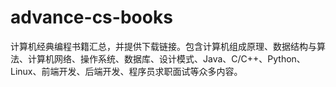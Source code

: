 # advance-cs-books
计算机经典编程书籍汇总，并提供下载链接。包含计算机组成原理、数据结构与算法、计算机网络、操作系统、数据库、设计模式、Java、C/C++、Python、Linux、前端开发、后端开发、程序员求职面试等众多内容。
